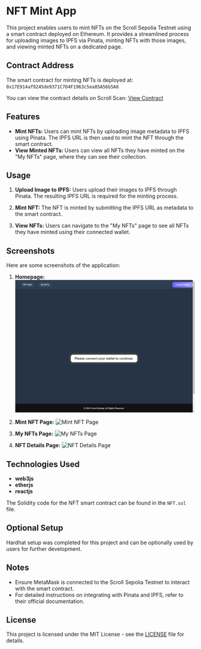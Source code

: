 # NFT Mint App

This project enables users to mint NFTs on the Scroll Sepolia Testnet using a smart contract deployed on Ethereum. It provides a streamlined process for uploading images to IPFS via Pinata, minting NFTs with those images, and viewing minted NFTs on a dedicated page.

## Contract Address

The smart contract for minting NFTs is deployed at: `0x17E914af9245de9371C7D4F1963c5ea85A56b5A8`

You can view the contract details on Scroll Scan: [View Contract](https://scrollscan.com/address/0x17E914af9245de9371C7D4F1963c5ea85A56b5A8)

## Features

- **Mint NFTs:** Users can mint NFTs by uploading image metadata to IPFS using Pinata. The IPFS URL is then used to mint the NFT through the smart contract.
- **View Minted NFTs:** Users can view all NFTs they have minted on the "My NFTs" page, where they can see their collection.

## Usage

1. **Upload Image to IPFS:** Users upload their images to IPFS through Pinata. The resulting IPFS URL is required for the minting process.
   
2. **Mint NFT:** The NFT is minted by submitting the IPFS URL as metadata to the smart contract.

3. **View NFTs:** Users can navigate to the "My NFTs" page to see all NFTs they have minted using their connected wallet.

## Screenshots

Here are some screenshots of the application:

1. **Homepage:**
   ![Homepage](screenshots/1.png)

2. **Mint NFT Page:**
   ![Mint NFT Page](path/to/mint-nft-photo.png)

3. **My NFTs Page:**
   ![My NFTs Page](path/to/my-nfts-photo.png)

4. **NFT Details Page:**
   ![NFT Details Page](path/to/nft-details-photo.png)

## Technologies Used

- **web3js**
- **etherjs**
- **reactjs**

The Solidity code for the NFT smart contract can be found in the `NFT.sol` file.

## Optional Setup

Hardhat setup was completed for this project and can be optionally used by users for further development.

## Notes

- Ensure MetaMask is connected to the Scroll Sepolia Testnet to interact with the smart contract.
- For detailed instructions on integrating with Pinata and IPFS, refer to their official documentation.

## License

This project is licensed under the MIT License - see the [LICENSE](LICENSE) file for details.
